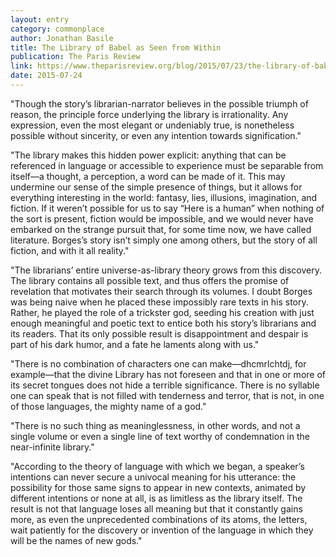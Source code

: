 ```yaml
---
layout: entry
category: commonplace
author: Jonathan Basile
title: The Library of Babel as Seen from Within
publication: The Paris Review
link: https://www.theparisreview.org/blog/2015/07/23/the-library-of-babel-as-seen-from-within/
date: 2015-07-24
---
```


"Though the story’s librarian-narrator believes in the possible triumph of reason, the principle force underlying the library is irrationality. Any expression, even the most elegant or undeniably true, is nonetheless possible without sincerity, or even any intention towards signification."

"The library makes this hidden power explicit: anything that can be referenced in language or accessible to experience must be separable from itself—a thought, a perception, a word can be made of it. This may undermine our sense of the simple presence of things, but it allows for everything interesting in the world: fantasy, lies, illusions, imagination, and fiction. If it weren’t possible for us to say “Here is a human” when nothing of the sort is present, fiction would be impossible, and we would never have embarked on the strange pursuit that, for some time now, we have called literature. Borges’s story isn’t simply one among others, but the story of all fiction, and with it all reality."

"The librarians’ entire universe-as-library theory grows from this discovery. The library contains all possible text, and thus offers the promise of revelation that motivates their search through its volumes. I doubt Borges was being naive when he placed these impossibly rare texts in his story. Rather, he played the role of a trickster god, seeding his creation with just enough meaningful and poetic text to entice both his story’s librarians and its readers. That its only possible result is disappointment and despair is part of his dark humor, and a fate he laments along with us."

"There is no combination of characters one can make—dhcmrlchtdj, for example—that the divine Library has not foreseen and that in one or more of its secret tongues does not hide a terrible significance. There is no syllable one can speak that is not filled with tenderness and terror, that is not, in one of those languages, the mighty name of a god."

"There is no such thing as meaninglessness, in other words, and not a single volume or even a single line of text worthy of condemnation in the near-infinite library."

"According to the theory of language with which we began, a speaker’s intentions can never secure a univocal meaning for his utterance: the possibility for those same signs to appear in new contexts, animated by different intentions or none at all, is as limitless as the library itself. The result is not that language loses all meaning but that it constantly gains more, as even the unprecedented combinations of its atoms, the letters, wait patiently for the discovery or invention of the language in which they will be the names of new gods."
